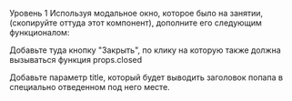 Уровень 1
Используя модальное окно, которое было на занятии, (скопируйте оттуда этот компонент), дополните его следующим функционалом:

Добавьте туда кнопку "Закрыть", по клику на которую также должна вызываться функция props.closed

Добавьте параметр title, который будет выводить заголовок попапа в специально отведенном под него месте.
